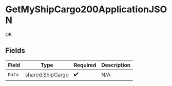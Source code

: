# GetMyShipCargo200ApplicationJSON

OK


## Fields

| Field                                                | Type                                                 | Required                                             | Description                                          |
| ---------------------------------------------------- | ---------------------------------------------------- | ---------------------------------------------------- | ---------------------------------------------------- |
| `Data`                                               | [shared.ShipCargo](../../models/shared/shipcargo.md) | :heavy_check_mark:                                   | N/A                                                  |